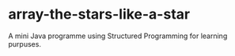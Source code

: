 # array-the-stars-like-a-star
A mini Java programme using Structured Programming for learning purpuses.
